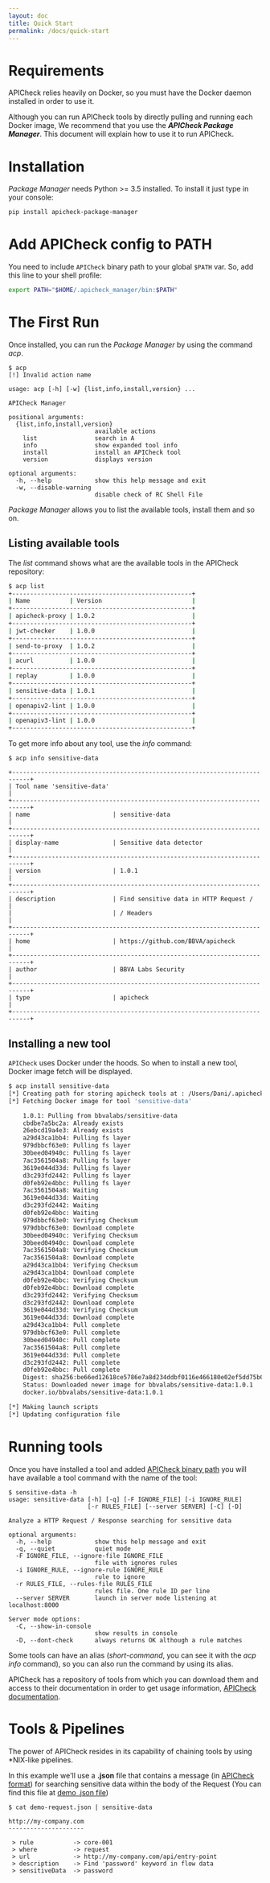 ```yaml
---
layout: doc
title: Quick Start
permalink: /docs/quick-start
---
```


<a id="requirements"></a>
# Requirements

APICheck relies heavily on Docker, so you must have the Docker daemon installed
in order to use it.

Although you can run APICheck tools by directly pulling and running each Docker
image, We recommend that you use the ***APICheck Package Manager***. This
document will explain how to use it to run APICheck.

<a id="installation"></a>
# Installation

*Package Manager* needs Python >= 3.5 installed. To install it just type in
your console:

```bash
pip install apicheck-package-manager
```

<a id="add-config-to-path"></a>
# Add APICheck config to PATH

You need to include `APICheck` binary path to your global `$PATH` var. So, add this line to your shell profile:

```bash
export PATH="$HOME/.apicheck_manager/bin:$PATH"
```

<a id="the-first-run"></a>

# The First Run

Once installed, you can run the *Package Manager* by using the command *acp*.

```console
$ acp
[!] Invalid action name

usage: acp [-h] [-w] {list,info,install,version} ...

APICheck Manager

positional arguments:
  {list,info,install,version}
                        available actions
    list                search in A
    info                show expanded tool info
    install             install an APICheck tool
    version             displays version

optional arguments:
  -h, --help            show this help message and exit
  -w, --disable-warning
                        disable check of RC Shell File
```

*Package Manager* allows you to list the available tools, install them and so on.

## Listing available tools

The *list* command shows what are the available tools in the APICheck
repository:

```bash
$ acp list
+--------------------------------------------------+
| Name           | Version                         |
+--------------------------------------------------+
| apicheck-proxy | 1.0.2                           |
+--------------------------------------------------+
| jwt-checker    | 1.0.0                           |
+--------------------------------------------------+
| send-to-proxy  | 1.0.2                           |
+--------------------------------------------------+
| acurl          | 1.0.0                           |
+--------------------------------------------------+
| replay         | 1.0.0                           |
+--------------------------------------------------+
| sensitive-data | 1.0.1                           |
+--------------------------------------------------+
| openapiv2-lint | 1.0.0                           |
+--------------------------------------------------+
| openapiv3-lint | 1.0.0                           |
+--------------------------------------------------+
````

To get more info about any tool, use the *info* command:

```console
$ acp info sensitive-data

+---------------------------------------------------------------------------+
| Tool name 'sensitive-data'                                                |
+---------------------------------------------------------------------------+
| name                       | sensitive-data                               |
+---------------------------------------------------------------------------+
| display-name               | Sensitive data detector                      |
+---------------------------------------------------------------------------+
| version                    | 1.0.1                                        |
+---------------------------------------------------------------------------+
| description                | Find sensitive data in HTTP Request /        |
|                            | / Headers                                    |
+---------------------------------------------------------------------------+
| home                       | https://github.com/BBVA/apicheck             |
+---------------------------------------------------------------------------+
| author                     | BBVA Labs Security                           |
+---------------------------------------------------------------------------+
| type                       | apicheck                                     |
+---------------------------------------------------------------------------+
```

## Installing a new tool

`APICheck` uses Docker under the hoods. So when to install a new tool, Docker image fetch will be displayed.

```bash
$ acp install sensitive-data
[*] Creating path for storing apicheck tools at : /Users/Dani/.apicheck_manager/bin
[*] Fetching Docker image for tool 'sensitive-data'

    1.0.1: Pulling from bbvalabs/sensitive-data
    cbdbe7a5bc2a: Already exists
    26ebcd19a4e3: Already exists
    a29d43ca1bb4: Pulling fs layer
    979dbbcf63e0: Pulling fs layer
    30beed04940c: Pulling fs layer
    7ac3561504a8: Pulling fs layer
    3619e044d33d: Pulling fs layer
    d3c293fd2442: Pulling fs layer
    d0feb92e4bbc: Pulling fs layer
    7ac3561504a8: Waiting
    3619e044d33d: Waiting
    d3c293fd2442: Waiting
    d0feb92e4bbc: Waiting
    979dbbcf63e0: Verifying Checksum
    979dbbcf63e0: Download complete
    30beed04940c: Verifying Checksum
    30beed04940c: Download complete
    7ac3561504a8: Verifying Checksum
    7ac3561504a8: Download complete
    a29d43ca1bb4: Verifying Checksum
    a29d43ca1bb4: Download complete
    d0feb92e4bbc: Verifying Checksum
    d0feb92e4bbc: Download complete
    d3c293fd2442: Verifying Checksum
    d3c293fd2442: Download complete
    3619e044d33d: Verifying Checksum
    3619e044d33d: Download complete
    a29d43ca1bb4: Pull complete
    979dbbcf63e0: Pull complete
    30beed04940c: Pull complete
    7ac3561504a8: Pull complete
    3619e044d33d: Pull complete
    d3c293fd2442: Pull complete
    d0feb92e4bbc: Pull complete
    Digest: sha256:be66ed12618ce5786e7a8d234ddbf0116e466180e02ef5dd75b09c830b6687dc
    Status: Downloaded newer image for bbvalabs/sensitive-data:1.0.1
    docker.io/bbvalabs/sensitive-data:1.0.1

[*] Making launch scripts
[*] Updating configuration file
```

<a id="running-tools"></a>

# Running tools

Once you have installed a tool and added [APICheck binary path](https://bbva.github.io/apicheck/docs/quick-start#add-config-to-path) you will have available a tool command with the name of the tool: 

```console
$ sensitive-data -h
usage: sensitive-data [-h] [-q] [-F IGNORE_FILE] [-i IGNORE_RULE]
                      [-r RULES_FILE] [--server SERVER] [-C] [-D]

Analyze a HTTP Request / Response searching for sensitive data

optional arguments:
  -h, --help            show this help message and exit
  -q, --quiet           quiet mode
  -F IGNORE_FILE, --ignore-file IGNORE_FILE
                        file with ignores rules
  -i IGNORE_RULE, --ignore-rule IGNORE_RULE
                        rule to ignore
  -r RULES_FILE, --rules-file RULES_FILE
                        rules file. One rule ID per line
  --server SERVER       launch in server mode listening at localhost:8000

Server mode options:
  -C, --show-in-console
                        show results in console
  -D, --dont-check      always returns OK although a rule matches
```

Some tools can have an alias (*short-command*, you can see it with the *acp info*
command), so you can also run the command by using its alias.

APICheck has a repository of tools from which you can download them and access to their documentation in order to get usage information, [APICheck documentation](https://bbva.github.io/apicheck/docs).

<a id="tools-and-pipelines"></a>

# Tools & Pipelines

The power of APICheck resides in its capability of chaining tools by using
*NIX-like pipelines.

In this example we'll use a **.json** file that contains a message (in [APICheck format](https://bbva.github.io/apicheck/docs/building-new-tools#apicheck-data-format)) for searching sensitive data within the body of the Request (You can find this file at [demo .json file](https://raw.githubusercontent.com/BBVA/apicheck/master/tools/sensitive-data/examples/request-password-in-response.json))  

```console
$ cat demo-request.json | sensitive-data

http://my-company.com
---------------------

 > rule           -> core-001
 > where          -> request
 > url            -> http://my-company.com/api/entry-point
 > description    -> Find 'password' keyword in flow data
 > sensitiveData  -> password  
```
